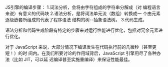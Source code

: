 JS引擎的编译步骤：
  1.词法分析，会将由字符组成的字符串分解成（对  编程语言来说）有意义的代码块
  2.语法分析，是将词法单元流（数组）转换成一   个由元素逐级嵌套所组成的代表了程序语法
    结构的树--抽象语法树。
  3.代码生成。

  语法分析和代码生成阶段有特定的步骤来对运行性能进行优化，包括对冗余元素进行优化。

  对于 JavaScript 来说，大部分情况下编译发生在代码执行前的几微秒（甚至更短！）的时
间内。在我们所要讨论的作用域背后，JavaScript 引擎用尽了各种办法（比如 JIT，可以延
迟编译甚至实施重编译）来保证性能最佳。





